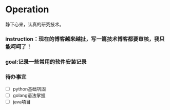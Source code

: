 # Operation
静下心来，认真的研究技术。
### instruction：现在的博客越来越扯，写一篇技术博客都要审核，我只能呵呵了！
### goal:记录一些常用的软件安装记录
### 待办事宜 
- [ ] python基础巩固
- [ ] golang语法掌握
- [ ] java项目
